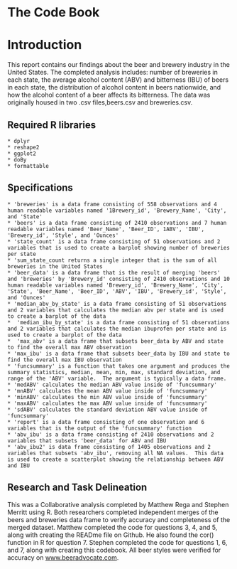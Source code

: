 # The Code Book

# Introduction
This report contains our findings about the beer and brewery industry in the United States. The completed analysis includes: number of breweries in each state, the average alcohol content (ABV) and bitterness (IBU) of beers in each state, the distribution of alcohol content in beers nationwide, and how the alcohol content of a beer affects its bitterness.  The data was originally housed in two .csv files,beers.csv and breweries.csv.

## Required R libraries
    * dplyr
    * reshape2
    * ggplot2
    * doBy
    * formattable

## Specifications
    * 'breweries' is a data frame consisting of 558 observations and 4 human readable variables named '1Brewery_id', 'Brewery_Name', 'City', and 'State'
    * 'beers' is a data frame consisting of 2410 observations and 7 human readable variables named 'Beer_Name', 'Beer_ID', 1ABV', 'IBU', 'Brewery_id', 'Style', and 'Ounces'
    * 'state_count' is a data frame consisting of 51 observations and 2 variables that is used to create a barplot showing number of breweries per state
    * 'sum_state_count returns a single integer that is the sum of all breweries in the United States
    * 'beer_data' is a data frame that is the result of merging 'beers' and 'breweries' by 'Brewery_id' consisting of 2410 observations and 10 human readable variables named 'Brewery_id', 'Brewery_Name', 'City', 'State', 'Beer_Name', 'Beer_ID', 'ABV', 'IBU', 'Brewery_id', 'Style', and 'Ounces'
    * 'median_abv_by_state' is a data frame consisting of 51 observations and 2 variables that calculates the median abv per state and is used to create a barplot of the data
    *  'median_ibu_by_state' is a data frame consisting of 51 observations and 2 variables that calculates the median ibuprofen per state and is used to create a barplot of the data
    *  'max_abv' is a data frame that subsets beer_data by ABV and state to find the overall max ABV observation
    * 'max_ibu' is a data frame that subsets beer_data by IBU and state to find the overall max IBU observation
    * 'funcsummary' is a function that takes one argument and produces the summary statistics, median, mean, min, max, standard deviation, and range of the 'ABV' variable.  The argument is typically a data frame.
    * 'medABV' calculates the median ABV value inside of 'funcsummary'    
    * 'mnABV' calculates the mean ABV value inside of 'funcsummary'    
    * 'minABV' calculates the min ABV value inside of 'funcsummary'
    * 'maxABV' calculates the max ABV value inside of 'funcsummary'
    * 'sdABV' calculates the standard deviation ABV value inside of 'funcsummary'     
    * 'report' is a data frame consisting of one observation and 6 variables that is the output of the 'funcsummary' function
    * 'abv_ibu' is a data frame consisting of 2410 observations and 2 variables that subsets 'beer_data' for ABV and IBU
    * 'abv_ibu2' is data frame consisting of 1405 observations and 2 variables that subsets 'abv_ibu', removing all NA values.  This data is used to create a scatterplot showing the relationship between ABV and IBU

## Research and Task Delineation
This was a Collaborative analysis completed by Matthew Rega and Stephen Merritt using R.  Both researchers completed independent merges of the beers and breweries data frame to verify accuracy and completeness of the merged dataset.  Matthew completed the code for questions 3, 4, and 5, along with creating the READme file on Github.  He also found the cor() function in R for question 7.  Stephen completed the code for questions 1, 6, and 7, along with creating this codebook.  All beer styles were verified for accuracy on www.beeradvocate.com. 
